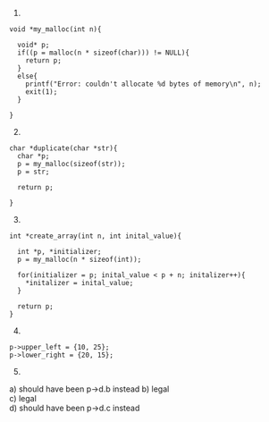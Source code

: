1)
```
void *my_malloc(int n){

  void* p;
  if((p = malloc(n * sizeof(char))) != NULL){
    return p;
  }
  else{
    printf("Error: couldn't allocate %d bytes of memory\n", n);
    exit(1);
  }
  
}
```
2)
```
char *duplicate(char *str){
  char *p;
  p = my_malloc(sizeof(str));
  p = str;

  return p;
  
}
```
3)
```
int *create_array(int n, int inital_value){

  int *p, *initializer;
  p = my_malloc(n * sizeof(int));
  
  for(initializer = p; inital_value < p + n; initalizer++){
    *initalizer = inital_value; 
  }

  return p;
}
```
4)
```
p->upper_left = {10, 25};
p->lower_right = {20, 15};
```
5)
>
a) should have been p->d.b instead
b) legal\
c) legal\
d) should have been p->d.c instead